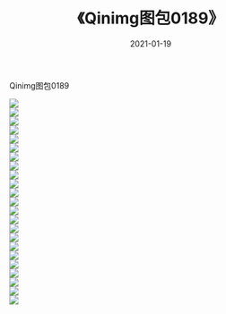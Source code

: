 ﻿---
layout: post
title:  《Qinimg图包0189》
date:   2021-01-19
img: http://imgx.orgx.ga/Qinimg图包/Qinimg图包0189/000.jpg
categories: [美女, 清纯, 唯美]
---

Qinimg图包0189

 ![](http://imgx.orgx.ga/Qinimg图包/Qinimg图包0189/001.jpg) <br>![](http://imgx.orgx.ga/Qinimg图包/Qinimg图包0189/002.jpg) <br>![](http://imgx.orgx.ga/Qinimg图包/Qinimg图包0189/003.jpg) <br>![](http://imgx.orgx.ga/Qinimg图包/Qinimg图包0189/004.jpg) <br>![](http://imgx.orgx.ga/Qinimg图包/Qinimg图包0189/005.jpg) <br>![](http://imgx.orgx.ga/Qinimg图包/Qinimg图包0189/006.jpg) <br>![](http://imgx.orgx.ga/Qinimg图包/Qinimg图包0189/007.jpg) <br>![](http://imgx.orgx.ga/Qinimg图包/Qinimg图包0189/008.jpg) <br>![](http://imgx.orgx.ga/Qinimg图包/Qinimg图包0189/009.jpg) <br>![](http://imgx.orgx.ga/Qinimg图包/Qinimg图包0189/010.jpg) <br>![](http://imgx.orgx.ga/Qinimg图包/Qinimg图包0189/011.jpg) <br>![](http://imgx.orgx.ga/Qinimg图包/Qinimg图包0189/012.jpg) <br>![](http://imgx.orgx.ga/Qinimg图包/Qinimg图包0189/013.jpg) <br>![](http://imgx.orgx.ga/Qinimg图包/Qinimg图包0189/014.jpg) <br>![](http://imgx.orgx.ga/Qinimg图包/Qinimg图包0189/015.jpg) <br>![](http://imgx.orgx.ga/Qinimg图包/Qinimg图包0189/016.jpg) <br>![](http://imgx.orgx.ga/Qinimg图包/Qinimg图包0189/017.jpg) <br>![](http://imgx.orgx.ga/Qinimg图包/Qinimg图包0189/018.jpg) <br>![](http://imgx.orgx.ga/Qinimg图包/Qinimg图包0189/019.jpg) <br>![](http://imgx.orgx.ga/Qinimg图包/Qinimg图包0189/020.jpg) <br>![](http://imgx.orgx.ga/Qinimg图包/Qinimg图包0189/021.jpg) <br>![](http://imgx.orgx.ga/Qinimg图包/Qinimg图包0189/022.jpg) <br>![](http://imgx.orgx.ga/Qinimg图包/Qinimg图包0189/023.jpg) <br>